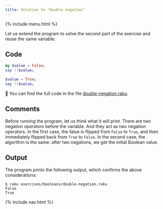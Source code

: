 ```yaml
---
title: Solution to 'Double negation’
---
```


{% include menu.html %}

Let us extend the program to solve the second part of the exercise and reuse the same variable:

## Code

```raku
my $value = False;
say !!$value;

$value = True;
say !!$value;
```

🦋 You can find the full code in the file [double-negation.raku](https://github.com/ash/raku-course/blob/master/exercises/booleans/double-negation.raku).

## Comments

Before running the program, let us think what it will print. There are two negation operators before the variable. And they act as two negation operators. In the first case, the falue is flipped from `False` to `True`, and then immediately flipped back from `True` to `False`. In the second case, the algorithm is the same: after two negations, we get the initial Boolean value.

## Output

The program prints the following output, which confirms the above considerations:

```console
$ raku exercises/booleans/double-negation.raku
False
True
```

{% include nav.html %}
